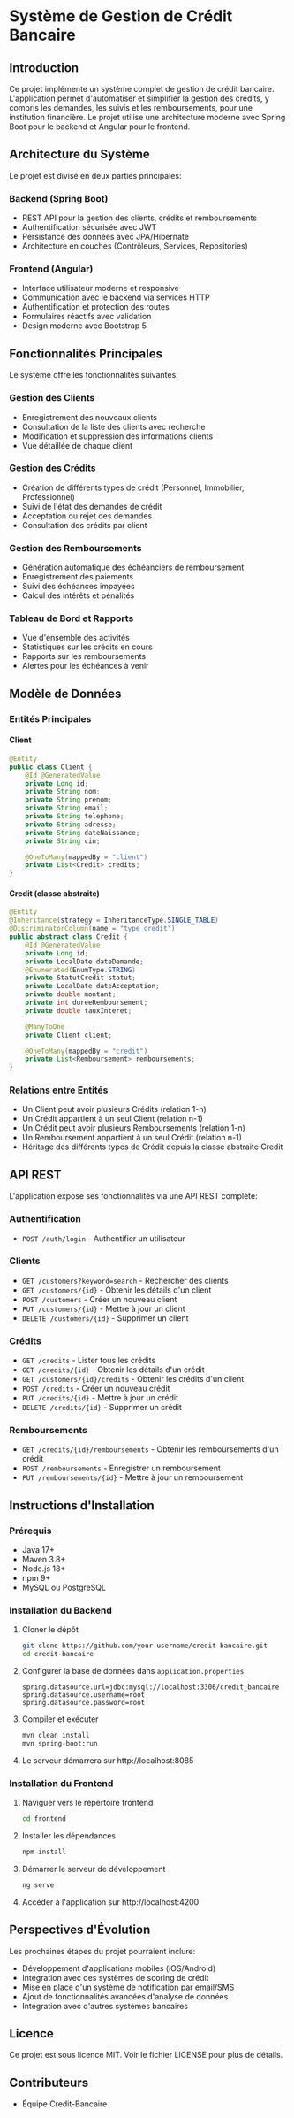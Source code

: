 # Système de Gestion de Crédit Bancaire

## Introduction

Ce projet implémente un système complet de gestion de crédit bancaire. L'application permet d'automatiser et simplifier la gestion des crédits, y compris les demandes, les suivis et les remboursements, pour une institution financière. Le projet utilise une architecture moderne avec Spring Boot pour le backend et Angular pour le frontend.

## Architecture du Système

Le projet est divisé en deux parties principales:

### Backend (Spring Boot)

- REST API pour la gestion des clients, crédits et remboursements
- Authentification sécurisée avec JWT
- Persistance des données avec JPA/Hibernate
- Architecture en couches (Contrôleurs, Services, Repositories)

### Frontend (Angular)

- Interface utilisateur moderne et responsive
- Communication avec le backend via services HTTP
- Authentification et protection des routes
- Formulaires réactifs avec validation
- Design moderne avec Bootstrap 5

## Fonctionnalités Principales

Le système offre les fonctionnalités suivantes:

### Gestion des Clients

- Enregistrement des nouveaux clients
- Consultation de la liste des clients avec recherche
- Modification et suppression des informations clients
- Vue détaillée de chaque client

### Gestion des Crédits

- Création de différents types de crédit (Personnel, Immobilier, Professionnel)
- Suivi de l'état des demandes de crédit
- Acceptation ou rejet des demandes
- Consultation des crédits par client

### Gestion des Remboursements

- Génération automatique des échéanciers de remboursement
- Enregistrement des paiements
- Suivi des échéances impayées
- Calcul des intérêts et pénalités

### Tableau de Bord et Rapports

- Vue d'ensemble des activités
- Statistiques sur les crédits en cours
- Rapports sur les remboursements
- Alertes pour les échéances à venir

## Modèle de Données

### Entités Principales

#### Client

```java
@Entity
public class Client {
    @Id @GeneratedValue
    private Long id;
    private String nom;
    private String prenom;
    private String email;
    private String telephone;
    private String adresse;
    private String dateNaissance;
    private String cin;

    @OneToMany(mappedBy = "client")
    private List<Credit> credits;
}
```

#### Credit (classe abstraite)

```java
@Entity
@Inheritance(strategy = InheritanceType.SINGLE_TABLE)
@DiscriminatorColumn(name = "type_credit")
public abstract class Credit {
    @Id @GeneratedValue
    private Long id;
    private LocalDate dateDemande;
    @Enumerated(EnumType.STRING)
    private StatutCredit statut;
    private LocalDate dateAcceptation;
    private double montant;
    private int dureeRemboursement;
    private double tauxInteret;

    @ManyToOne
    private Client client;

    @OneToMany(mappedBy = "credit")
    private List<Remboursement> remboursements;
}
```

### Relations entre Entités

- Un Client peut avoir plusieurs Crédits (relation 1-n)
- Un Crédit appartient à un seul Client (relation n-1)
- Un Crédit peut avoir plusieurs Remboursements (relation 1-n)
- Un Remboursement appartient à un seul Crédit (relation n-1)
- Héritage des différents types de Crédit depuis la classe abstraite Credit

## API REST

L'application expose ses fonctionnalités via une API REST complète:

### Authentification

- `POST /auth/login` - Authentifier un utilisateur

### Clients

- `GET /customers?keyword=search` - Rechercher des clients
- `GET /customers/{id}` - Obtenir les détails d'un client
- `POST /customers` - Créer un nouveau client
- `PUT /customers/{id}` - Mettre à jour un client
- `DELETE /customers/{id}` - Supprimer un client

### Crédits

- `GET /credits` - Lister tous les crédits
- `GET /credits/{id}` - Obtenir les détails d'un crédit
- `GET /customers/{id}/credits` - Obtenir les crédits d'un client
- `POST /credits` - Créer un nouveau crédit
- `PUT /credits/{id}` - Mettre à jour un crédit
- `DELETE /credits/{id}` - Supprimer un crédit

### Remboursements

- `GET /credits/{id}/remboursements` - Obtenir les remboursements d'un crédit
- `POST /remboursements` - Enregistrer un remboursement
- `PUT /remboursements/{id}` - Mettre à jour un remboursement

## Instructions d'Installation

### Prérequis

- Java 17+
- Maven 3.8+
- Node.js 18+
- npm 9+
- MySQL ou PostgreSQL

### Installation du Backend

1. Cloner le dépôt

   ```bash
   git clone https://github.com/your-username/credit-bancaire.git
   cd credit-bancaire
   ```

2. Configurer la base de données dans `application.properties`

   ```properties
   spring.datasource.url=jdbc:mysql://localhost:3306/credit_bancaire
   spring.datasource.username=root
   spring.datasource.password=root
   ```

3. Compiler et exécuter

   ```bash
   mvn clean install
   mvn spring-boot:run
   ```

4. Le serveur démarrera sur http://localhost:8085

### Installation du Frontend

1. Naviguer vers le répertoire frontend

   ```bash
   cd frontend
   ```

2. Installer les dépendances

   ```bash
   npm install
   ```

3. Démarrer le serveur de développement

   ```bash
   ng serve
   ```

4. Accéder à l'application sur http://localhost:4200

## Perspectives d'Évolution

Les prochaines étapes du projet pourraient inclure:

- Développement d'applications mobiles (iOS/Android)
- Intégration avec des systèmes de scoring de crédit
- Mise en place d'un système de notification par email/SMS
- Ajout de fonctionnalités avancées d'analyse de données
- Intégration avec d'autres systèmes bancaires

## Licence

Ce projet est sous licence MIT. Voir le fichier LICENSE pour plus de détails.

## Contributeurs

- Équipe Credit-Bancaire
